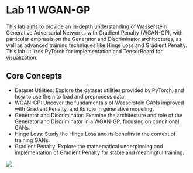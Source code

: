# Lab 11 WGAN-GP
This lab aims to provide an in-depth understanding of Wasserstein Generative Adversarial Networks with Gradient Penalty (WGAN-GP), with particular emphasis on the Generator and Discriminator architectures, as well as advanced training techniques like Hinge Loss and Gradient Penalty. This lab utilizes PyTorch for implementation and TensorBoard for visualization.

## Core Concepts
* Dataset Utilities: Explore the dataset utilities provided by PyTorch, and how to use them to load and preprocess data.
* WGAN-GP: Uncover the fundamentals of Wasserstein GANs improved with Gradient Penalty, and its role in generative modeling.
* Generator and Discriminator: Examine the architecture and role of the Generator and Discriminator in a WGAN-GP, focusing on conditional GANs.
* Hinge Loss: Study the Hinge Loss and its benefits in the context of training GANs.
* Gradient Penalty: Explore the mathematical underpinning and implementation of Gradient Penalty for stable and meaningful training.

![](https://i.imgur.com/Zprmv0O.jpg)
